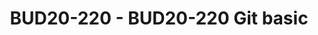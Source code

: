 ---
categories:
- BUD20
image:
  featured: 'true'
  path: https://static.linaro.org/connect/bud20/images/BUD20-220.png
session_id: BUD20-220
session_speakers:
- speaker_bio: PMWG engineer with 14+ yrs of experience with Linux Kernel programming.
  speaker_company: Linaro
  speaker_image: http://avatars.sched.co/1/f9/7235021/avatar.jpg.320x320px.jpg?46d
  speaker_name: Viresh Kumar
  speaker_position: Engineer
  speaker_role: attendee, speaker
session_track: Open Source Development
tag: session
tags: Open Source Development
title: BUD20-220 - BUD20-220 Git basic
---